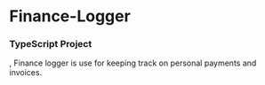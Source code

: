 ﻿# Finance-Logger
<p><h3>TypeScript Project</h3>, Finance logger is use for keeping track on personal payments and invoices.<p>

